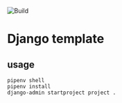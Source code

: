 ![Build](https://github.com/SemenovAV/core/workflows/Build/badge.svg)

# Django template

## usage
```
pipenv shell
pipenv install
django-admin startproject project .
```
